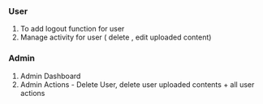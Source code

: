 ### User
1. To add logout function for user
2. Manage activity for user ( delete , edit uploaded content)

### Admin
1. Admin Dashboard 
2. Admin Actions - Delete User, delete user uploaded contents + all user actions

